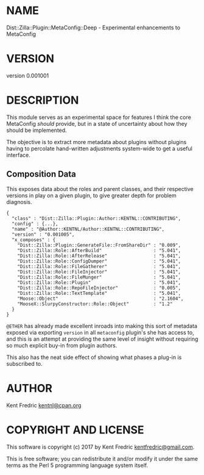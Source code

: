 # NAME

Dist::Zilla::Plugin::MetaConfig::Deep - Experimental enhancements to MetaConfig

# VERSION

version 0.001001

# DESCRIPTION

This module serves as an experimental space for features I think the core MetaConfig _should_
provide, but in a state of uncertainty about how they should be implemented.

The objective is to extract more metadata about plugins without plugins having to percolate
hand-written adjustments system-wide to get a useful interface.

## Composition Data

This exposes data about the roles and parent classes, and their respective versions in play
on a given plugin, to give greater depth for problem diagnosis.

    {
      "class" : "Dist::Zilla::Plugin::Author::KENTNL::CONTRIBUTING",
      "config" : {...},
      "name" : "@Author::KENTNL/Author::KENTNL::CONTRIBUTING",
      "version" : "0.001005",
      "x_composes" : {
        "Dist::Zilla::Plugin::GenerateFile::FromShareDir" : "0.009",
        "Dist::Zilla::Role::AfterBuild"                   : "5.041",
        "Dist::Zilla::Role::AfterRelease"                 : "5.041",
        "Dist::Zilla::Role::ConfigDumper"                 : "5.041",
        "Dist::Zilla::Role::FileGatherer"                 : "5.041",
        "Dist::Zilla::Role::FileInjector"                 : "5.041",
        "Dist::Zilla::Role::FileMunger"                   : "5.041",
        "Dist::Zilla::Role::Plugin"                       : "5.041",
        "Dist::Zilla::Role::RepoFileInjector"             : "0.005",
        "Dist::Zilla::Role::TextTemplate"                 : "5.041",
        "Moose::Object"                                   : "2.1604",
        "MooseX::SlurpyConstructor::Role::Object"         : "1.2"
      }
    }

`@ETHER` has already made excellent inroads into making this sort of metadata exposed
via exporting `version` in all `metaconfig` plugin's she has access to, and this is an attempt
at providing the same level of insight without requiring so much explicit buy-in from plugin authors.

This also has the neat side effect of showing what phases a plug-in is subscribed to.

# AUTHOR

Kent Fredric <kentnl@cpan.org>

# COPYRIGHT AND LICENSE

This software is copyright (c) 2017 by Kent Fredric <kentfredric@gmail.com>.

This is free software; you can redistribute it and/or modify it under
the same terms as the Perl 5 programming language system itself.
